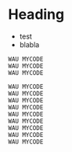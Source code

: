 # Heading
* test
* blabla

```
WAU MYCODE
WAU MYCODE
WAU MYCODE

WAU MYCODE
WAU MYCODE
WAU MYCODE
WAU MYCODE
WAU MYCODE
WAU MYCODE
WAU MYCODE
WAU MYCODE
WAU MYCODE

```
